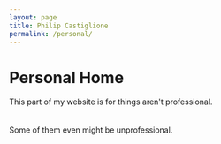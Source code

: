 ```yaml
---
layout: page
title: Philip Castiglione
permalink: /personal/
---
```


# Personal Home

This part of my website is for things aren't professional.
<br>
<br>
<br>
Some of them even might be unprofessional.
